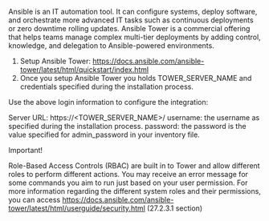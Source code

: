 Ansible is an IT automation tool. It can configure systems, deploy software, and orchestrate more advanced IT tasks such as continuous deployments or zero downtime rolling updates.
Ansible Tower is a commercial offering that helps teams manage complex multi-tier deployments by adding control, knowledge, and delegation to Ansible-powered environments.

1. Setup Ansible Tower: <https://docs.ansible.com/ansible-tower/latest/html/quickstart/index.html> 
2. Once you setup Ansible Tower you holds TOWER_SERVER_NAME and credentials specified during the installation process.

Use the above login information to configure the integration: 

Server URL: https://<TOWER_SERVER_NAME>/
username: the username as specified during the installation process.
password: the password is the value specified for admin_password in your inventory file.

Important!

Role-Based Access Controls (RBAC) are built in to Tower and allow different roles to perform different actions. You may receive an error message for some commands you aim to run just based on your user permission.
For more information regarding the different system roles and their permissions, you can access <https://docs.ansible.com/ansible-tower/latest/html/userguide/security.html> (27.2.3.1 section)